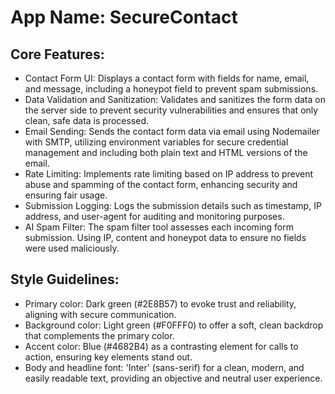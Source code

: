 # **App Name**: SecureContact

## Core Features:

- Contact Form UI: Displays a contact form with fields for name, email, and message, including a honeypot field to prevent spam submissions.
- Data Validation and Sanitization: Validates and sanitizes the form data on the server side to prevent security vulnerabilities and ensures that only clean, safe data is processed.
- Email Sending: Sends the contact form data via email using Nodemailer with SMTP, utilizing environment variables for secure credential management and including both plain text and HTML versions of the email.
- Rate Limiting: Implements rate limiting based on IP address to prevent abuse and spamming of the contact form, enhancing security and ensuring fair usage.
- Submission Logging: Logs the submission details such as timestamp, IP address, and user-agent for auditing and monitoring purposes.
- AI Spam Filter: The spam filter tool assesses each incoming form submission. Using IP, content and honeypot data to ensure no fields were used maliciously.

## Style Guidelines:

- Primary color: Dark green (#2E8B57) to evoke trust and reliability, aligning with secure communication.
- Background color: Light green (#F0FFF0) to offer a soft, clean backdrop that complements the primary color.
- Accent color: Blue (#4682B4) as a contrasting element for calls to action, ensuring key elements stand out.
- Body and headline font: 'Inter' (sans-serif) for a clean, modern, and easily readable text, providing an objective and neutral user experience.
